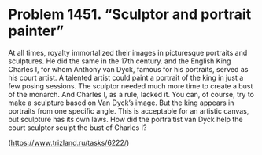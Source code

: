 # Problem 1451. “Sculptor and portrait painter”

At all times, royalty immortalized their images in picturesque portraits and sculptures. He did the same in the 17th century. and the English King Charles I, for whom Anthony van Dyck, famous for his portraits, served as his court artist. A talented artist could paint a portrait of the king in just a few posing sessions. The sculptor needed much more time to create a bust of the monarch. And Charles I, as a rule, lacked it. You can, of course, try to make a sculpture based on Van Dyck’s image. But the king appears in portraits from one specific angle. This is acceptable for an artistic canvas, but sculpture has its own laws. How did the portraitist van Dyck help the court sculptor sculpt the bust of Charles I?

(https://www.trizland.ru/tasks/6222/)